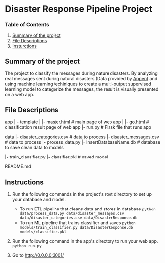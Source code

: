 # Disaster Response Pipeline Project

### Table of Contents

1. [Summary of the project](#summary)
2. [File Descriptions](#files)
3. [Insturctions](#instructions)


## Summary of the project<a name='summary'></a>

The project to classify the messages during nature disasters. By analyzing real messages sent during natural disasters (Data provided by [Appen](https://appen.com/)) and using machine learning techiniques to create a multi-output supervised learning model to categorize the messages, the result is visually presented on a web app. 

## File Descriptions<a name='files'></a>

app
| - template
| |- master.html # main page of web app
| |- go.html # classification result page of web app
|- run.py # Flask file that runs app

data
|- disaster_categories.csv # data to process
|- disaster_messages.csv # data to process
|- process_data.py
|- InsertDatabaseName.db # database to save clean data to
models

|- train_classifier.py
|- classifier.pkl # saved model

README.md


## Instructions<a name='instructions'></a>
1. Run the following commands in the project's root directory to set up your database and model.

    - To run ETL pipeline that cleans data and stores in database
        `python data/process_data.py data/disaster_messages.csv data/disaster_categories.csv data/DisasterResponse.db`
    - To run ML pipeline that trains classifier and saves
        `python models/train_classifier.py data/DisasterResponse.db models/classifier.pkl`

2. Run the following command in the app's directory to run your web app.
    `python run.py`

3. Go to http://0.0.0.0:3001/
